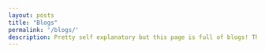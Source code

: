 ```yaml
---
layout: posts
title: "Blogs"
permalink: '/blogs/'
description: Pretty self explanatory but this page is full of blogs! There is only 1 here at the time of writing this but I'm  sure there will be more soon.
---
```


